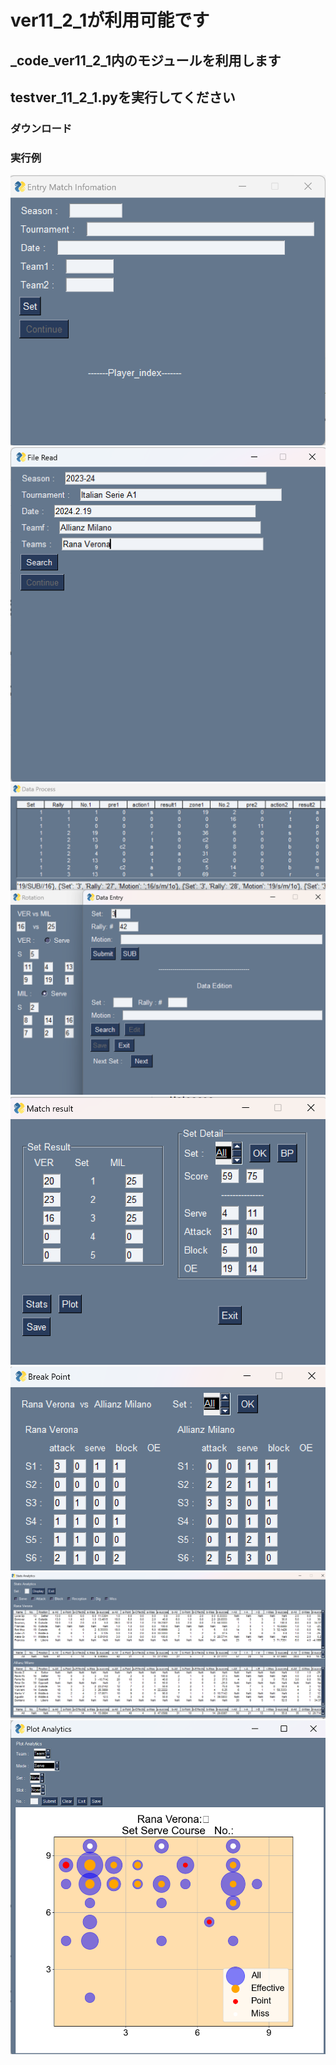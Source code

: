 # ver11_2_1が利用可能です
## _code_ver11_2_1内のモジュールを利用します
## testver_11_2_1.pyを実行してください

### ダウンロード

### 実行例


![](https://github.com/Takashi-UTokyo/Volleyball-Analytics-for-Desktop/blob/main/_code_ver11_2_1/Images/Image1.png)
![](https://github.com/Takashi-UTokyo/Volleyball-Analytics-for-Desktop/blob/main/_code_ver11_2_1/Images/Image2.png)
![](https://github.com/Takashi-UTokyo/Volleyball-Analytics-for-Desktop/blob/main/_code_ver11_2_1/Images/Image3.png)
![](https://github.com/Takashi-UTokyo/Volleyball-Analytics-for-Desktop/blob/main/_code_ver11_2_1/Images/Image4.png)
![](https://github.com/Takashi-UTokyo/Volleyball-Analytics-for-Desktop/blob/main/_code_ver11_2_1/Images/Image5.png)
![](https://github.com/Takashi-UTokyo/Volleyball-Analytics-for-Desktop/blob/main/_code_ver11_2_1/Images/Image6.png)
![](https://github.com/Takashi-UTokyo/Volleyball-Analytics-for-Desktop/blob/main/_code_ver11_2_1/Images/Image7.png)
